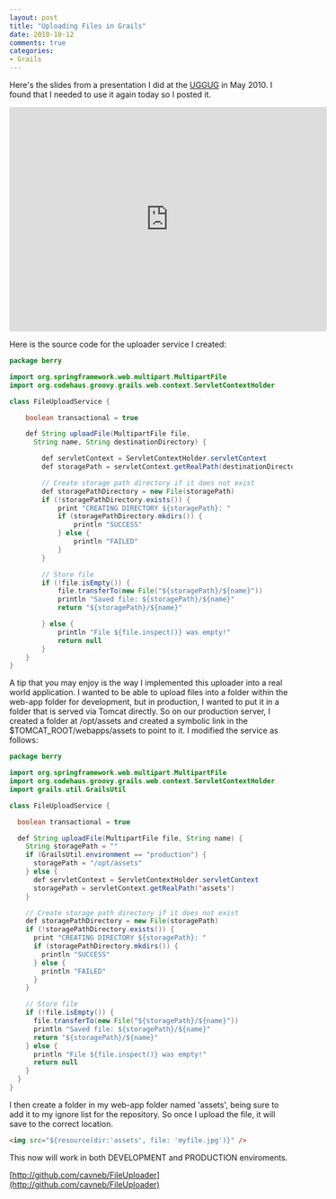 ```yaml
---
layout: post
title: "Uploading Files in Grails"
date: 2010-10-12
comments: true
categories: 
- Grails
---
```


Here's the slides from a presentation I did at the 
[UGGUG](http://groups.google.com/group/uggug) in May 2010. I 
found that I needed to use it again today so I posted it.

<iframe src="http://www.slideshare.net/slideshow/embed_code/4000139" width="565" height="400" frameborder="0" marginwidth="0" marginheight="0" scrolling="no"></iframe>


Here is the source code for the uploader service I created:

``` java
package berry

import org.springframework.web.multipart.MultipartFile
import org.codehaus.groovy.grails.web.context.ServletContextHolder

class FileUploadService {

    boolean transactional = true

    def String uploadFile(MultipartFile file, 
      String name, String destinationDirectory) {

        def servletContext = ServletContextHolder.servletContext
        def storagePath = servletContext.getRealPath(destinationDirectory)

        // Create storage path directory if it does not exist
        def storagePathDirectory = new File(storagePath)
        if (!storagePathDirectory.exists()) {
            print "CREATING DIRECTORY ${storagePath}: "
            if (storagePathDirectory.mkdirs()) {
                println "SUCCESS"
            } else {
                println "FAILED"
            }
        }

        // Store file
        if (!file.isEmpty()) {
            file.transferTo(new File("${storagePath}/${name}"))
            println "Saved file: ${storagePath}/${name}"
            return "${storagePath}/${name}"

        } else {
            println "File ${file.inspect()} was empty!"
            return null
        }
    }
}
```
    
A tip that you may enjoy is the way I implemented this uploader into a real world application. I wanted to be able to upload files into a folder within the web-app folder for development, but in production, I wanted to put it in a folder that is served via Tomcat directly. So on our production server, I created a folder at /opt/assets and created a symbolic link in the $TOMCAT_ROOT/webapps/assets to point to it. I modified the service as follows:

``` java
package berry

import org.springframework.web.multipart.MultipartFile
import org.codehaus.groovy.grails.web.context.ServletContextHolder
import grails.util.GrailsUtil

class FileUploadService {

  boolean transactional = true

  def String uploadFile(MultipartFile file, String name) {
    String storagePath = ""
    if (GrailsUtil.environment == "production") {
      storagePath = "/opt/assets"
    } else {
      def servletContext = ServletContextHolder.servletContext
      storagePath = servletContext.getRealPath('assets')
    }

    // Create storage path directory if it does not exist
    def storagePathDirectory = new File(storagePath)
    if (!storagePathDirectory.exists()) {
      print "CREATING DIRECTORY ${storagePath}: "
      if (storagePathDirectory.mkdirs()) {
        println "SUCCESS"
      } else {
        println "FAILED"
      }
    }

    // Store file
    if (!file.isEmpty()) {
      file.transferTo(new File("${storagePath}/${name}"))
      println "Saved file: ${storagePath}/${name}"
      return "${storagePath}/${name}"
    } else {
      println "File ${file.inspect()} was empty!"
      return null
    }
  }
}
```
    
I then create a folder in my web-app folder named 'assets', being sure to add it to my ignore list for the repository. So once I upload the file, it will save to the correct location.

``` html
<img src="${resource(dir:'assets', file: 'myfile.jpg')}" />
```
    
This now will work in both DEVELOPMENT and PRODUCTION enviroments.

[http://github.com/cavneb/FileUploader](http://github.com/cavneb/FileUploader)
